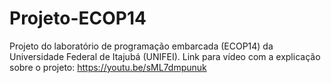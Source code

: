 # Projeto-ECOP14
Projeto do laboratório de programação embarcada (ECOP14) da Universidade Federal de Itajubá (UNIFEI).
Link para vídeo com a explicação sobre o projeto: https://youtu.be/sML7dmpunuk
